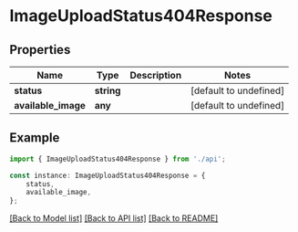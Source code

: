 # ImageUploadStatus404Response


## Properties

Name | Type | Description | Notes
------------ | ------------- | ------------- | -------------
**status** | **string** |  | [default to undefined]
**available_image** | **any** |  | [default to undefined]

## Example

```typescript
import { ImageUploadStatus404Response } from './api';

const instance: ImageUploadStatus404Response = {
    status,
    available_image,
};
```

[[Back to Model list]](../README.md#documentation-for-models) [[Back to API list]](../README.md#documentation-for-api-endpoints) [[Back to README]](../README.md)
